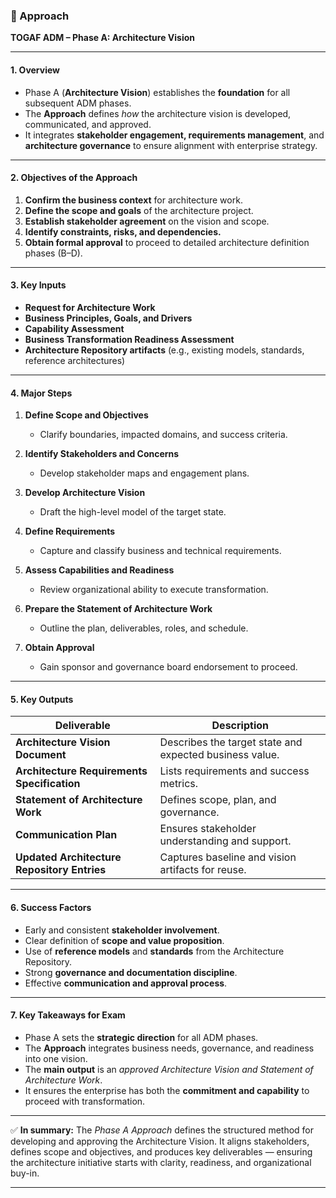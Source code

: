 
### 🧭  Approach

**TOGAF ADM – Phase A: Architecture Vision**

---

#### **1. Overview**

* Phase A (**Architecture Vision**) establishes the **foundation** for all subsequent ADM phases.
* The **Approach** defines *how* the architecture vision is developed, communicated, and approved.
* It integrates **stakeholder engagement, requirements management**, and **architecture governance** to ensure alignment with enterprise strategy.

---

#### **2. Objectives of the Approach**

1. **Confirm the business context** for architecture work.
2. **Define the scope and goals** of the architecture project.
3. **Establish stakeholder agreement** on the vision and scope.
4. **Identify constraints, risks, and dependencies.**
5. **Obtain formal approval** to proceed to detailed architecture definition phases (B–D).

---

#### **3. Key Inputs**

* **Request for Architecture Work**
* **Business Principles, Goals, and Drivers**
* **Capability Assessment**
* **Business Transformation Readiness Assessment**
* **Architecture Repository artifacts** (e.g., existing models, standards, reference architectures)

---

#### **4. Major Steps**

1. **Define Scope and Objectives**

   * Clarify boundaries, impacted domains, and success criteria.
2. **Identify Stakeholders and Concerns**

   * Develop stakeholder maps and engagement plans.
3. **Develop Architecture Vision**

   * Draft the high-level model of the target state.
4. **Define Requirements**

   * Capture and classify business and technical requirements.
5. **Assess Capabilities and Readiness**

   * Review organizational ability to execute transformation.
6. **Prepare the Statement of Architecture Work**

   * Outline the plan, deliverables, roles, and schedule.
7. **Obtain Approval**

   * Gain sponsor and governance board endorsement to proceed.

---

#### **5. Key Outputs**

| Deliverable                                 | Description                                             |
| ------------------------------------------- | ------------------------------------------------------- |
| **Architecture Vision Document**            | Describes the target state and expected business value. |
| **Architecture Requirements Specification** | Lists requirements and success metrics.                 |
| **Statement of Architecture Work**          | Defines scope, plan, and governance.                    |
| **Communication Plan**                      | Ensures stakeholder understanding and support.          |
| **Updated Architecture Repository Entries** | Captures baseline and vision artifacts for reuse.       |

---

#### **6. Success Factors**

* Early and consistent **stakeholder involvement**.
* Clear definition of **scope and value proposition**.
* Use of **reference models** and **standards** from the Architecture Repository.
* Strong **governance and documentation discipline**.
* Effective **communication and approval process**.

---

#### **7. Key Takeaways for Exam**

* Phase A sets the **strategic direction** for all ADM phases.
* The **Approach** integrates business needs, governance, and readiness into one vision.
* The **main output** is an *approved Architecture Vision and Statement of Architecture Work*.
* It ensures the enterprise has both the **commitment and capability** to proceed with transformation.

---

✅ **In summary:**
The *Phase A Approach* defines the structured method for developing and approving the Architecture Vision. It aligns stakeholders, defines scope and objectives, and produces key deliverables — ensuring the architecture initiative starts with clarity, readiness, and organizational buy-in.

---


